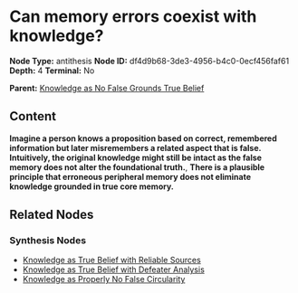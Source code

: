 # Can memory errors coexist with knowledge?

**Node Type:** antithesis
**Node ID:** df4d9b68-3de3-4956-b4c0-0ecf456faf61
**Depth:** 4
**Terminal:** No

**Parent:** [Knowledge as No False Grounds True Belief](knowledge-as-no-false-grounds-true-belief-synthesis-5896c41d-c5ee-4072-bf3d-d3e5f0d6c202.md)

## Content

**Imagine a person knows a proposition based on correct, remembered information but later misremembers a related aspect that is false. Intuitively, the original knowledge might still be intact as the false memory does not alter the foundational truth.**, **There is a plausible principle that erroneous peripheral memory does not eliminate knowledge grounded in true core memory.**

## Related Nodes

### Synthesis Nodes

- [Knowledge as True Belief with Reliable Sources](knowledge-as-true-belief-with-reliable-sources-synthesis-84aeea49-4fdc-4dc4-bb5c-c87b64caafcd.md)
- [Knowledge as True Belief with Defeater Analysis](knowledge-as-true-belief-with-defeater-analysis-synthesis-4a6ca250-fe9d-4b79-94f5-cecbeaf51eb5.md)
- [Knowledge as Properly No False Circularity](knowledge-as-properly-no-false-circularity-synthesis-857f05f7-911e-4289-abf0-d48aebd90522.md)
